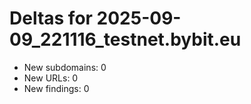 # Deltas for 2025-09-09_221116_testnet.bybit.eu
- New subdomains: 0
- New URLs: 0
- New findings: 0
